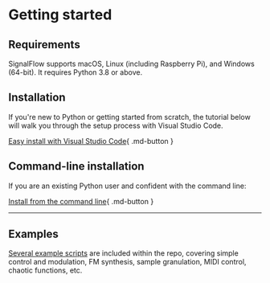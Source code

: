 # Getting started

## Requirements

SignalFlow supports macOS, Linux (including Raspberry Pi), and Windows (64-bit). It requires Python 3.8 or above.

## Installation

If you're new to Python or getting started from scratch, the tutorial below will walk you through the setup process with Visual Studio Code.

[Easy install with Visual Studio Code](easy.md){ .md-button }

## Command-line installation

If you are an existing Python user and confident with the command line:

[Install from the command line](command-line.md){ .md-button }

---

## Examples

[Several example scripts](https://github.com/ideoforms/signalflow/tree/master/examples) are included within the repo, covering simple control and modulation, FM synthesis, sample granulation, MIDI control, chaotic functions, etc.

